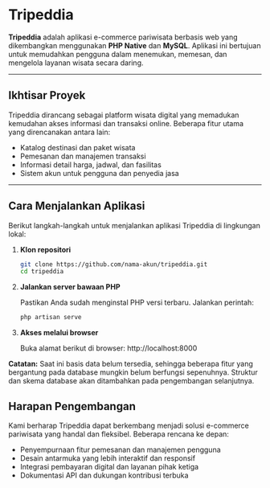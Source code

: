 # Tripeddia

**Tripeddia** adalah aplikasi e-commerce pariwisata berbasis web yang dikembangkan menggunakan **PHP Native** dan **MySQL**. Aplikasi ini bertujuan untuk memudahkan pengguna dalam menemukan, memesan, dan mengelola layanan wisata secara daring.

---

## Ikhtisar Proyek

Tripeddia dirancang sebagai platform wisata digital yang memadukan kemudahan akses informasi dan transaksi online. Beberapa fitur utama yang direncanakan antara lain:

- Katalog destinasi dan paket wisata
- Pemesanan dan manajemen transaksi
- Informasi detail harga, jadwal, dan fasilitas
- Sistem akun untuk pengguna dan penyedia jasa

---

## Cara Menjalankan Aplikasi

Berikut langkah-langkah untuk menjalankan aplikasi Tripeddia di lingkungan lokal:

1. **Klon repositori**
   ```bash
   git clone https://github.com/nama-akun/tripeddia.git
   cd tripeddia
   ```
2. **Jalankan server bawaan PHP**

   Pastikan Anda sudah menginstal PHP versi terbaru. Jalankan perintah:

   ```bash
   php artisan serve
   ```

3. **Akses melalui browser**

   Buka alamat berikut di browser: http://localhost:8000

**Catatan:** Saat ini basis data belum tersedia, sehingga beberapa fitur yang bergantung pada database mungkin belum berfungsi sepenuhnya. Struktur dan skema database akan ditambahkan pada pengembangan selanjutnya.

## Harapan Pengembangan

Kami berharap Tripeddia dapat berkembang menjadi solusi e-commerce pariwisata yang handal dan fleksibel. Beberapa rencana ke depan:

- Penyempurnaan fitur pemesanan dan manajemen pengguna
- Desain antarmuka yang lebih interaktif dan responsif
- Integrasi pembayaran digital dan layanan pihak ketiga
- Dokumentasi API dan dukungan kontribusi terbuka